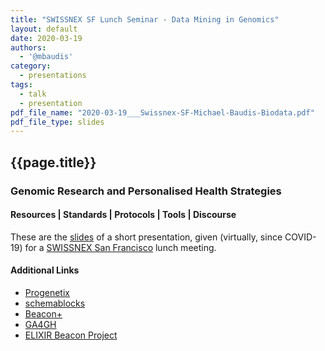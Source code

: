```yaml
---
title: "SWISSNEX SF Lunch Seminar - Data Mining in Genomics"
layout: default
date: 2020-03-19
authors:
  - '@mbaudis'
category:
  - presentations
tags:
  - talk
  - presentation
pdf_file_name: "2020-03-19___Swissnex-SF-Michael-Baudis-Biodata.pdf"
pdf_file_type: slides
---
```


## {{page.title}}
### Genomic Research and Personalised Health Strategies
#### Resources | Standards | Protocols | Tools | Discourse

These are the [slides](/pdf/2020-03-19___Swissnex-SF-Michael-Baudis-Biodata.pdf)
of a short presentation, given (virtually, since COVID-19) for a
[SWISSNEX San Francisco](https://www.swissnexsanfrancisco.org) lunch meeting.


#### Additional Links

* [Progenetix](https://progenetix.org)
* [schemablocks](http://schemablocks.org)
* [Beacon+](http://beacon.progenetix.org)
* [GA4GH](http://ga4gh.org)
* [ELIXIR Beacon Project](http://beacon-project.io)

